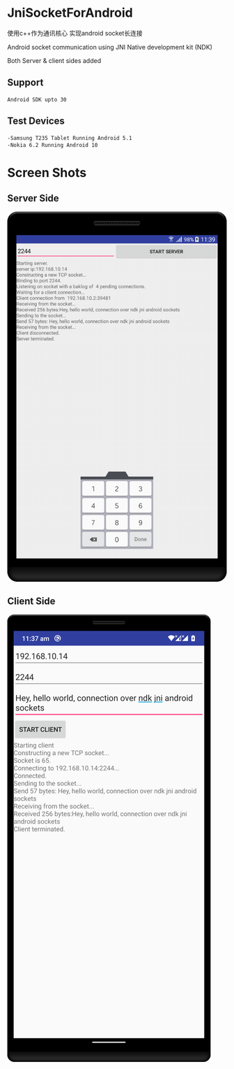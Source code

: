 # JniSocketForAndroid
使用c++作为通讯核心  实现android socket长连接

Android socket communication using JNI Native development kit (NDK)

Both Server & client sides added

## Support
```
Android SDK upto 30
```
## Test Devices
```
-Samsung T235 Tablet Running Android 5.1
-Nokia 6.2 Running Android 10
```

# Screen Shots

## Server Side
![Server](https://github.com/aniqueazhar/JniSocketForAndroid/blob/master/screen%20shots/server%20side.png)


## Client Side
![Client](https://github.com/aniqueazhar/JniSocketForAndroid/blob/master/screen%20shots/client%20side.png)
